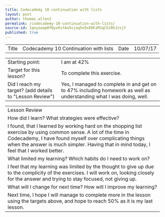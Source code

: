```yaml
---
title: Codecademy 10 continuation with lists
layout: post
author: thomas.allen2
permalink: /codecademy-10-continuation-with-lists/
source-id: 1qnyaaapHfQyxHitAa5sjoq5x9sE0h1MJqC5iRhJzvjY
published: true
---
```

<table>
  <tr>
    <td>Title</td>
    <td>Codecademy 10 Continuation with lists</td>
    <td>Date</td>
    <td>10/07/17</td>
  </tr>
</table>


<table>
  <tr>
    <td>Starting point:</td>
    <td>I am at 42%</td>
  </tr>
  <tr>
    <td>Target for this lesson?</td>
    <td>To complete this exercise.</td>
  </tr>
  <tr>
    <td>Did I reach my target? 
(add details to "Lesson Review")</td>
    <td>Yes, I managed to complete in and get on to 47% including homework as well as understanding what I was doing, well.</td>
  </tr>
</table>


<table>
  <tr>
    <td>Lesson Review</td>
  </tr>
  <tr>
    <td>How did I learn? What strategies were effective? </td>
  </tr>
  <tr>
    <td>I found, that I learned by working hard on the shopping list exercise by using common sense.
A lot of the time in Codecademy, I have found myself over complicating things when the answer is much simpler. Having that in mind today, I feel that I worked better.</td>
  </tr>
  <tr>
    <td>What limited my learning? Which habits do I need to work on? </td>
  </tr>
  <tr>
    <td>I feel that my learning was limited by the thought to give up due to the complicity of the exercises.
I will work on, looking closely for the answer and trying to stay focused, not giving up.</td>
  </tr>
  <tr>
    <td>What will I change for next time? How will I improve my learning?</td>
  </tr>
  <tr>
    <td>Next time, I hope I will manage to complete more in the lesson using the targets above, and hope to reach 50% as it is my last lesson.</td>
  </tr>
</table>


